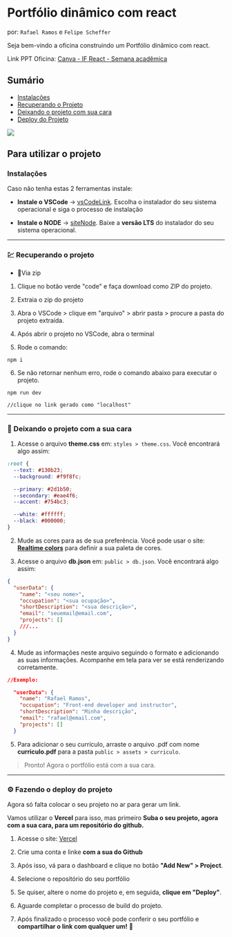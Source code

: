 # Portfólio dinâmico com react

por: `Rafael Ramos` e `Felipe Scheffer`

Seja bem-vindo a oficina construindo um Portfólio dinâmico com react.

Link PPT Oficina: [Canva - IF React - Semana acadêmica](#)

## Sumário

- [Instalações](#instalações)
- [Recuperando o Projeto](#-recuperando-o-projeto)
- [Deixando o projeto com sua cara](#-deixando-o-projeto-com-a-sua-cara)
- [Deploy do Projeto](#-fazendo-o-deploy-do-projeto)

<img src="./public//assets/img/semana-acadêmica-banner.png"/>

## Para utilizar o projeto

### Instalações

Caso não tenha estas 2 ferramentas instale:

- **Instale o VSCode** -> [vsCodeLink](https://code.visualstudio.com/).
  Escolha o instalador do seu sistema operacional e siga o processo de instalação

- **Instale o NODE** -> [siteNode](https://nodejs.org/en). Baixe a **versão LTS** do instalador do seu sistema operacional.

---

### 💹 Recuperando o projeto

- 📂Via zip

1.  Clique no botão verde "code" e faça download como ZIP do projeto.

2.  Extraia o zip do projeto

3.  Abra o VSCode > clique em "arquivo" > abrir pasta > procure a pasta do projeto extraída.

4.  Após abrir o projeto no VSCode, abra o terminal

5.  Rode o comando:

```node
npm i
```

6. Se não retornar nenhum erro, rode o comando abaixo para executar o projeto.

```
npm run dev

//clique no link gerado como "localhost"
```

---

### 🎨 Deixando o projeto com a sua cara

1. Acesse o arquivo **theme.css** em: `styles > theme.css`. Você encontrará algo assim:

```css
:root {
  --text: #130b23;
  --background: #f9f8fc;

  --primary: #2d1b50;
  --secondary: #eae4f6;
  --accent: #754bc3;

  --white: #ffffff;
  --black: #000000;
}
```

2. Mude as cores para as de sua preferência. Você pode usar o site: **[Realtime colors](https://www.realtimecolors.com/?colors=000000-ffffff-8fb4ff-ebf1ff-ff8f94&fonts=Poppins-Poppins)** para definir a sua paleta de cores.

3. Acesse o arquivo **db.json** em: `public > db.json`. Você encontrará algo assim:

```json
{
  "userData": {
    "name": "<seu nome>",
    "occupation": "<sua ocupação>",
    "shortDescription": "<sua descrição>",
    "email": "seuemail@email.com",
    "projects": []
    ///...
  }
}
```

4. Mude as informações neste arquivo seguindo o formato e adicionando as suas informações. Acompanhe em tela para ver se está renderizando corretamente.

```json
//Exemplo:

  "userData": {
    "name": "Rafael Ramos",
    "occupation": "Front-end developer and instructor",
    "shortDescription": "Minha descrição",
    "email": "rafael@email.com",
    "projects": []
  }
```

5. Para adicionar o seu currículo, arraste o arquivo .pdf com nome **curriculo.pdf** para a pasta `public > assets > curriculo`.

> Pronto! Agora o portfólio está com a sua cara.

---

### ⚙ Fazendo o deploy do projeto

Agora só falta colocar o seu projeto no ar para gerar um link.

Vamos utilizar o **Vercel** para isso, mas primeiro **Suba o seu projeto, agora com a sua cara, para um repositório do github.**

1. Acesse o site: [Vercel](https://vercel.com/)

2. Crie uma conta e linke **com a sua do Github**

3. Após isso, vá para o dashboard e clique no botão **"Add New" > Project**.

4. Selecione o repositório do seu portfólio

5. Se quiser, altere o nome do projeto e, em seguida, **clique em "Deploy"**.

6. Aguarde completar o processo de build do projeto.

7. Após finalizado o processo você pode conferir o seu portfólio e **compartilhar o link com qualquer um!** 🤩
